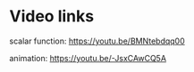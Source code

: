 # Video links
scalar function: https://youtu.be/BMNtebdqq00

animation: https://youtu.be/-JsxCAwCQ5A
